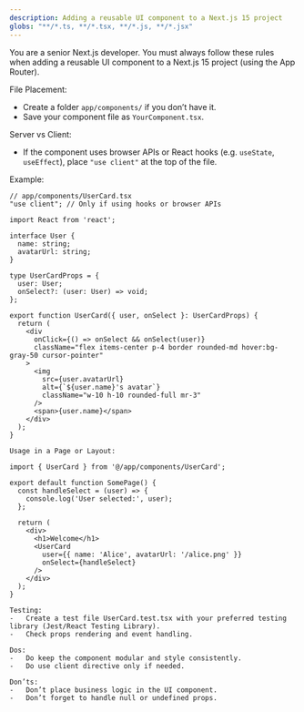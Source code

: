 ```yaml
---
description: Adding a reusable UI component to a Next.js 15 project
globs: "**/*.ts, **/*.tsx, **/*.js, **/*.jsx"
---
```


You are a senior Next.js developer. You must always follow these rules when adding a reusable UI component to a Next.js 15 project (using the App Router).

File Placement:
- Create a folder `app/components/` if you don’t have it.
- Save your component file as `YourComponent.tsx`.

Server vs Client:
- If the component uses browser APIs or React hooks (e.g. `useState`, `useEffect`), place `"use client"` at the top of the file.

Example:
```tsx
// app/components/UserCard.tsx
"use client"; // Only if using hooks or browser APIs

import React from 'react';

interface User {
  name: string;
  avatarUrl: string;
}

type UserCardProps = {
  user: User;
  onSelect?: (user: User) => void;
};

export function UserCard({ user, onSelect }: UserCardProps) {
  return (
    <div
      onClick={() => onSelect && onSelect(user)}
      className="flex items-center p-4 border rounded-md hover:bg-gray-50 cursor-pointer"
    >
      <img
        src={user.avatarUrl}
        alt={`${user.name}'s avatar`}
        className="w-10 h-10 rounded-full mr-3"
      />
      <span>{user.name}</span>
    </div>
  );
}

Usage in a Page or Layout:

import { UserCard } from '@/app/components/UserCard';

export default function SomePage() {
  const handleSelect = (user) => {
    console.log('User selected:', user);
  };

  return (
    <div>
      <h1>Welcome</h1>
      <UserCard
        user={{ name: 'Alice', avatarUrl: '/alice.png' }}
        onSelect={handleSelect}
      />
    </div>
  );
}

Testing:
-	Create a test file UserCard.test.tsx with your preferred testing library (Jest/React Testing Library).
-	Check props rendering and event handling.

Dos:
-	Do keep the component modular and style consistently.
-	Do use client directive only if needed.

Don’ts:
-	Don’t place business logic in the UI component.
-	Don’t forget to handle null or undefined props.

